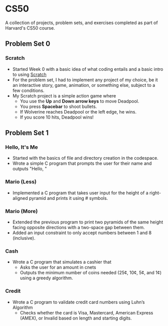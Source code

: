 # CS50
A collection of projects, problem sets, and exercises completed as part of Harvard's CS50 course.

## Problem Set 0

### Scratch
- Started Week 0 with a basic idea of what coding entails and a basic intro to using [Scratch](https://scratch.mit.edu)
- For the problem set, I had to implement any project of my choice, be it an interactive story, game, animation, or something else, subject to a few conditions.
- My Scratch project is a simple action game where
  - You use the **Up** and **Down arrow keys** to move Deadpool.
  - You press **Spacebar** to shoot bullets.
  - If Wolverine reaches Deadpool or the left edge, he wins.
  - If you score 10 hits, Deadpool wins!


## Problem Set 1

### Hello, It's Me
- Started with the basics of file and directory creation in the codespace.
- Wrote a simple C program that prompts the user for their name and outputs "Hello, <name>"

### Mario (Less)
- Implemented a C program that takes user input for the height of a right-aligned pyramid and prints it using # symbols.

### Mario (More)
- Extended the previous program to print two pyramids of the same height facing opposite directions with a two-space gap between them.
- Added an input constraint to only accept numbers between 1 and 8 (inclusive).

### Cash
- Wrote a C program that simulates a cashier that
  - Asks the user for an amount in cnets
  - Outputs the minimum number of coins needed (25¢, 10¢, 5¢, and 1¢) using a greedy algorithm.

### Credit
- Wrote a C program to validate credit card numbers using Luhn’s Algorithm
  - Checks whether the card is Visa, Mastercard, American Express (AMEX), or Invalid based on length and starting digits.
